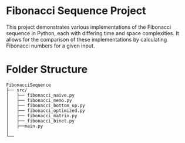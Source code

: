 # Fibonacci Sequence Project
This project demonstrates various implementations of the Fibonacci sequence in Python, each with differing time and space complexities. It allows for the comparison of these implementations by calculating Fibonacci numbers for a given input.

# Folder Structure
    
    FibonacciSequence
    ├── src/                   
    │   ├── fibonacci_naive.py             
    │   ├── fibonacci_memo.py            
    │   ├── fibonacci_bottom_up.py            
    │   ├── fibonacci_optimized.py         
    │   ├── fibonacci_matrix.py
    │   ├── fibonacci_binet.py  
    │   ├──main.py 
    │
    └── 

